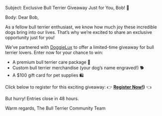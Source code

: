 Subject: Exclusive Bull Terrier Giveaway Just for You, Bob! 🐾

Body:
Dear Bob,

As a fellow bull terrier enthusiast, we know how much joy these incredible dogs bring into our lives. That’s why we’re excited to share an exclusive opportunity just for you!

We’ve partnered with [DoggieLux](https://www.doggieluxe.com/) to offer a limited-time giveaway for bull terrier lovers. Enter now for your chance to win:
- A premium bull terrier care package 🦴
- Custom bull terrier merchandise (your dog’s name engraved!) 🐕
- A $100 gift card for pet supplies 🛍️

Click below to register for this exciting giveaway:
👉 **[Register Now!](http://127.0.0.1:4040))** 👈

But hurry! Entries close in 48 hours.

Warm regards,
The Bull Terrier Community Team
